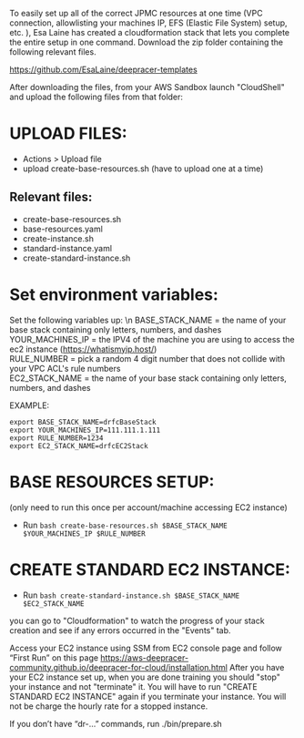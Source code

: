 
To easily set up all of the correct JPMC resources at one time (VPC connection, allowlisting your machines IP, EFS (Elastic File System) setup, etc. ), Esa Laine has created a cloudformation stack that lets you complete the entire setup in one command.  Download the zip folder containing the following relevant files.

https://github.com/EsaLaine/deepracer-templates

After downloading the files, from your AWS Sandbox launch "CloudShell" and upload the following files from that folder:

# UPLOAD FILES:
- Actions > Upload file
- upload create-base-resources.sh (have to upload one at a time)

## Relevant files:
- create-base-resources.sh
- base-resources.yaml
- create-instance.sh
- standard-instance.yaml 
- create-standard-instance.sh

# Set environment variables:
Set the following variables up:  \n
BASE_STACK_NAME = the name of your base stack containing only letters, numbers, and dashes  
YOUR_MACHINES_IP = the IPV4 of the machine you are using to access the ec2 instance (https://whatismyip.host/)   
RULE_NUMBER = pick a random 4 digit number that does not collide with your VPC ACL's rule numbers  
EC2_STACK_NAME = the name of your base stack containing only letters, numbers, and dashes  

EXAMPLE:
```
export BASE_STACK_NAME=drfcBaseStack
export YOUR_MACHINES_IP=111.111.1.111
export RULE_NUMBER=1234
export EC2_STACK_NAME=drfcEC2Stack
```


# BASE RESOURCES SETUP:
(only need to run this once per account/machine accessing EC2 instance)
- Run ```bash create-base-resources.sh $BASE_STACK_NAME $YOUR_MACHINES_IP $RULE_NUMBER```


# CREATE STANDARD EC2 INSTANCE:
- Run ```bash create-standard-instance.sh $BASE_STACK_NAME $EC2_STACK_NAME```

you can go to "Cloudformation" to watch the progress of your stack creation and see if any errors occurred in the "Events" tab.

Access your EC2 instance using SSM from EC2 console page and follow “First Run” on this page https://aws-deepracer-community.github.io/deepracer-for-cloud/installation.html 
After you have your EC2 instance set up, when you are done training you should "stop" your instance and not "terminate" it. You will have to run "CREATE STANDARD EC2 INSTANCE" again if you terminate your instance. You will not be charge the hourly rate for a stopped instance.

If you don’t have “dr-…” commands, run ./bin/prepare.sh


